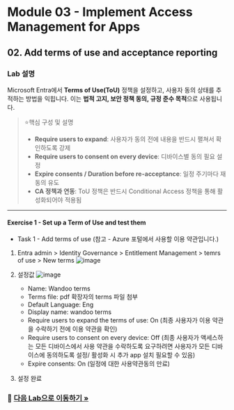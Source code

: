 # Module 03 - Implement Access Management for Apps
## 02. Add terms of use and acceptance reporting

### Lab 설명
Microsoft Entra에서 **Terms of Use(ToU)** 정책을 설정하고, 사용자 동의 상태를 추적하는 방법을 익힙니다. 이는 **법적 고지, 보안 정책 동의, 규정 준수 목적**으로 사용됩니다.

> ⭐️핵심 구성 및 설명
> 
> - **Require users to expand**: 사용자가 동의 전에 내용을 반드시 펼쳐서 확인하도록 강제
> - **Require users to consent on every device**: 디바이스별 동의 필요 설정
> - **Expire consents / Duration before re-acceptance**: 일정 주기마다 재동의 유도
> - **CA 정책과 연동**: ToU 정책은 반드시 Conditional Access 정책을 통해 활성화되어야 적용됨

---

#### Exercise 1 - Set up a Term of Use and test them
* Task 1 - Add terms of use (참고 - Azure 포털에서 사용할 이용 약관입니다.)

1. Entra admin > Identity Governance > Entitlement Management > temrs of use > New terms
![image](https://github.com/user-attachments/assets/6ad6a2d5-75ca-4527-ba6e-a45e211ac8cc)

2. 설정값
![image](https://github.com/user-attachments/assets/09a073d1-e860-4ba6-a354-7b3900de0959)

   * Name: Wandoo terms
   * Terms file: pdf 확장자의 terms 파일 첨부
   * Default Language: Eng
   * Display name: wandoo terms
   * Require users to expand the terms of use: On (최종 사용자가 이용 약관을 수락하기 전에 이용 약관을 확인)
   * Require users to consent on every device: Off (최종 사용자가 액세스하는 모든 디바이스에서 사용 약관을 수락하도록 요구하려면 사용자가 모든 디바이스에 동의하도록 설정/ 활성화 시 추가 app 설치 필요할 수 있음) 
   * Expire consents: On (일정에 대한 사용약관동의 만료)
3. 설정 완료

### 🔗 [다음 Lab으로 이동하기 »](https://github.com/Kittiyayaong/ProjectWandooEntra/blob/main/Module03%20-%20Lab%2003.%20Manage%20the%20lifecycle%20of%20external%20users%20in%20Microsoft%20Entra%20Identity%20Governance%20settings.md)
